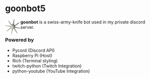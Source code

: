 # goonbot5
<a href="logo"><img src="docs\assets\karambwan_logo.png" align="left" height="50" width="50" ></a>

**goonbot** is a swiss-army-knife bot used in my private discord server.

### Powered by
- Pycord (Discord API)
- Raspberry Pi (Host)
- Rich (Terminal styling)
- twitch-python (Twitch Integration)
- python-youtube (YouTube Integration)
